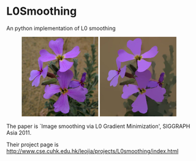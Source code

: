 # L0Smoothing
An python implementation of L0 smoothing

<figure class="half">
    <img src="https://github.com/Computing-Art/L0Smoothing/blob/main/pflower.jpg" width="200">
    <img src="https://github.com/Computing-Art/L0Smoothing/blob/main/pflower_L0Smoothing.jpg" width="200">
</figure>

The paper is `Image smoothing via L0 Gradient Minimization', SIGGRAPH Asia 2011.

Their project page is http://www.cse.cuhk.edu.hk/leojia/projects/L0smoothing/index.html

